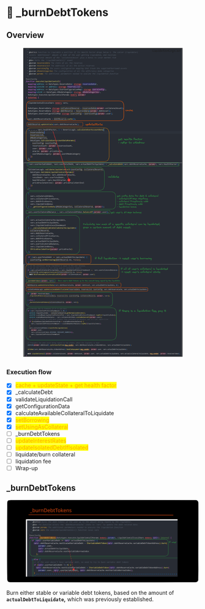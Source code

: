 # 🚧 \_burnDebtTokens

## Overview

<figure><img src="../../.gitbook/assets/image (292).png" alt=""><figcaption></figcaption></figure>

### Execution flow

* [x] <mark style="color:orange;">cache + updateState + get health factor</mark>
* [x] \_calculateDebt
* [x] validateLiquidationCall
* [x] getConfigurationData
* [x] calculateAvailableCollateralToLiquidate
* [x] <mark style="color:orange;">setBorrowing</mark>
* [x] <mark style="color:orange;">setUsingAsCollateral</mark>
* [ ] \_burnDebtTokens
* [ ] <mark style="color:orange;">updateInterestRates</mark>
* [ ] <mark style="color:orange;">updateIsolatedDebtIfIsolated</mark>
* [ ] liquidate/burn collateral
* [ ] liquidation fee
* [ ] Wrap-up

## \_burnDebtTokens

<img src="../../.gitbook/assets/file.excalidraw (32).svg" alt="" class="gitbook-drawing">

Burn either stable or variable debt tokens, based on the amount of **`actualDebtToLiquidate`,** which was previously established.

